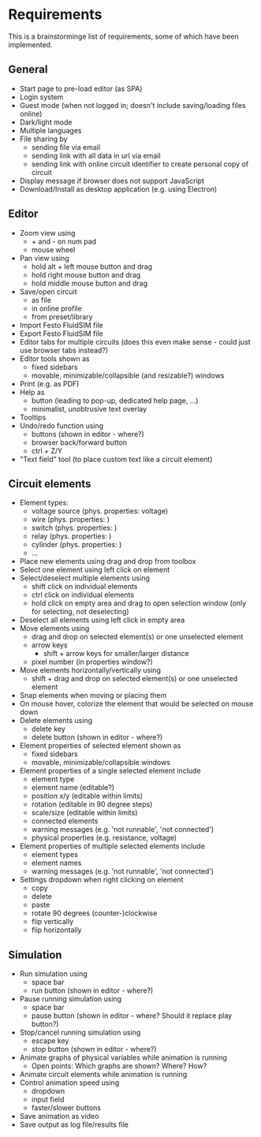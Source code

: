# Requirements

This is a brainstorminge list of requirements, some of which have been implemented.

## General

- Start page to pre-load editor (as SPA)
- Login system
- Guest mode (when not logged in; doesn't include saving/loading files online)
- Dark/light mode
- Multiple languages
- File sharing by
  - sending file via email
  - sending link with all data in url via email
  - sending link with online circuit identifier to create personal copy of circuit
- Display message if browser does not support JavaScript
- Download/Install as desktop application (e.g. using Electron)

## Editor

- Zoom view using
  - \+ and - on num pad
  - mouse wheel
- Pan view using
  - hold alt + left mouse button and drag
  - hold right mouse button and drag
  - hold middle mouse button and drag
- Save/open circuit
  - as file
  - in online profile
  - from preset/library
- Import Festo FluidSIM file
- Export Festo FluidSIM file
- Editor tabs for multiple circuits (does this even make sense - could just use browser tabs instead?)
- Editor tools shown as
  - fixed sidebars
  - movable, minimizable/collapsible (and resizable?) windows
- Print (e.g. as PDF)
- Help as
  - button (leading to pop-up, dedicated help page, ...)
  - minimalist, unobtrusive text overlay
- Tooltips
- Undo/redo function using
  - buttons (shown in editor - where?)
  - browser back/forward button
  - ctrl + Z/Y
- "Text field" tool (to place custom text like a circuit element)

## Circuit elements

- Element types:
  - voltage source (phys. properties: voltage)
  - wire (phys. properties: )
  - switch (phys. properties: )
  - relay (phys. properties: )
  - cylinder (phys. properties: )
  - ...
- Place new elements using drag and drop from toolbox
- Select one element using left click on element
- Select/deselect multiple elements using
  - shift click on individual elements
  - ctrl click on individual elements
  - hold click on empty area and drag to open selection window (only for selecting, not deselecting)
- Deselect all elements using left click in empty area
- Move elements using
  - drag and drop on selected element(s) or one unselected element
  - arrow keys
    - shift + arrow keys for smaller/larger distance
  - pixel number (in properties window?)
- Move elements horizontally/vertically using
  - shift + drag and drop on selected element(s) or one unselected element
- Snap elements when moving or placing them
- On mouse hover, colorize the element that would be selected on mouse down
- Delete elements using
  - delete key
  - delete button (shown in editor - where?)
- Element properties of selected element shown as
  - fixed sidebars
  - movable, minimizable/collapsible windows
- Element properties of a single selected element include
  - element type
  - element name (editable?)
  - position x/y (editable within limits)
  - rotation (editable in 90 degree steps)
  - scale/size (editable within limits)
  - connected elements
  - warning messages (e.g. 'not runnable', 'not connected')
  - physical properties (e.g. resistance, voltage)
- Element properties of multiple selected elements include
  - element types
  - element names
  - warning messages (e.g. 'not runnable', 'not connected')
- Settings dropdown when right clicking on element
  - copy
  - delete
  - paste
  - rotate 90 degrees (counter-)clockwise
  - flip vertically
  - flip horizontally

## Simulation

- Run simulation using
  - space bar
  - run button (shown in editor - where?)
- Pause running simulation using
  - space bar
  - pause button (shown in editor - where? Should it replace play button?)
- Stop/cancel running simulation using
  - escape key
  - stop button (shown in editor - where?)
- Animate graphs of physical variables while animation is running
  - Open points: Which graphs are shown? Where? How?
- Animate circuit elements while animation is running
- Control animation speed using
  - dropdown
  - input field
  - faster/slower buttons
- Save animation as video
- Save output as log file/results file
